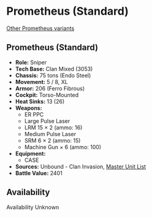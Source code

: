 # Prometheus (Standard)

[Other Prometheus variants](../prometheus.md)

## Prometheus (Standard)
- **Role:** Sniper
- **Tech Base:** Clan Mixed (3053)
- **Chassis:** 75 tons (Endo Steel)
- **Movement:** 5 / 8, XL
- **Armor:** 206 (Ferro Fibrous)
- **Cockpit:** Torso-Mounted
- **Heat Sinks:** 13 (26)
- **Weapons:**
  - ER PPC
  - Large Pulse Laser
  - LRM 15 × 2 (ammo: 16)
  - Medium Pulse Laser
  - SRM 6 × 2 (ammo: 15)
  - Machine Gun × 6 (ammo: 100)
- **Equipment:**
  - CASE
- **Sources:** Unbound - Clan Invasion, [Master Unit List](http://masterunitlist.info/Unit/Details/4871/prometheus-standard)
- **Battle Value:** 2401

## Availability

Availability Unknown

